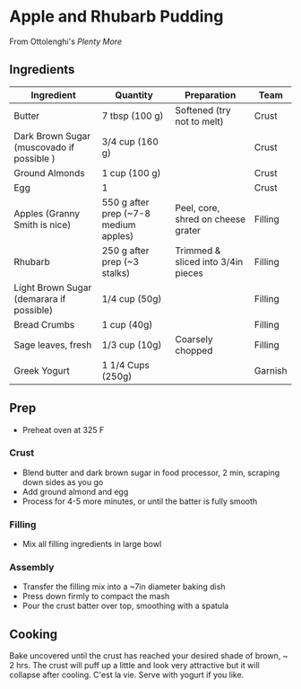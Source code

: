# Apple and Rhubarb Pudding
From Ottolenghi's _Plenty More_


## Ingredients
| Ingredient                                | Quantity                              | Preparation                        | Team    |
|-------------------------------------------|---------------------------------------|------------------------------------|---------|
| Butter                                    | 7 tbsp (100 g)                        | Softened (try not to melt)         | Crust   |
| Dark Brown Sugar (muscovado if possible ) | 3/4 cup (160 g)                       |                                    | Crust   |
| Ground Almonds                            | 1 cup (100 g)                         |                                    | Crust   |
| Egg                                       | 1                                     |                                    | Crust   |
| Apples (Granny Smith is nice)             | 550 g after prep (~7-8 medium apples) | Peel, core, shred on cheese grater | Filling |
| Rhubarb                                   | 250 g after prep (~3 stalks)          | Trimmed & sliced into 3/4in pieces | Filling |
| Light Brown Sugar (demarara if possible)  | 1/4 cup (50g)                         |                                    | Filling |
| Bread Crumbs                              | 1 cup (40g)                           |                                    | Filling |
| Sage leaves, fresh                        | 1/3 cup (10g)                         | Coarsely chopped                   | Filling |
| Greek Yogurt                              | 1 1/4 Cups (250g)                     |                                    | Garnish |

## Prep
* Preheat oven at 325 F
### Crust
* Blend butter and dark brown sugar in food processor, 2 min, scraping down sides as you go
* Add ground almond and egg
* Process for 4-5 more minutes, or until the batter is fully smooth

### Filling
* Mix all filling ingredients in large bowl
### Assembly
* Transfer the filling mix into a ~7in diameter baking dish
* Press down firmly to compact the mash
* Pour the crust batter over top, smoothing with a spatula

## Cooking
Bake uncovered until the crust has reached your desired shade of brown, ~ 2 hrs.  The crust will puff up a little and look very attractive but it will collapse after cooling.  C'est la vie.  Serve with yogurt if you like.
